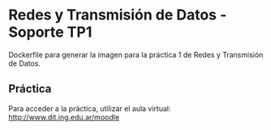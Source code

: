 # Redes y Transmisión de Datos - Soporte TP1

Dockerfile para generar la imagen para la práctica 1 de Redes y Transmisión de Datos.

## Práctica

Para acceder a la práctica, utilizar el aula virtual:
http://www.dit.ing.edu.ar/moodle
